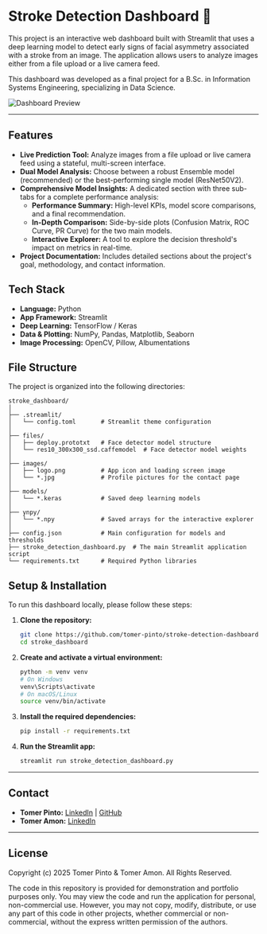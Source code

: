 # Stroke Detection Dashboard 🧠

This project is an interactive web dashboard built with Streamlit that uses a deep learning model to detect early signs of facial asymmetry associated with a stroke from an image. The application allows users to analyze images either from a file upload or a live camera feed.

This dashboard was developed as a final project for a B.Sc. in Information Systems Engineering, specializing in Data Science.

![Dashboard Preview](https://i.postimg.cc/1zHhDSRX/dashboard-preview.png)

---
## Features
* **Live Prediction Tool:** Analyze images from a file upload or live camera feed using a stateful, multi-screen interface.
* **Dual Model Analysis:** Choose between a robust Ensemble model (recommended) or the best-performing single model (ResNet50V2).
* **Comprehensive Model Insights:** A dedicated section with three sub-tabs for a complete performance analysis:
    * **Performance Summary:** High-level KPIs, model score comparisons, and a final recommendation.
    * **In-Depth Comparison:** Side-by-side plots (Confusion Matrix, ROC Curve, PR Curve) for the two main models.
    * **Interactive Explorer:** A tool to explore the decision threshold's impact on metrics in real-time.
* **Project Documentation:** Includes detailed sections about the project's goal, methodology, and contact information.

## Tech Stack
* **Language:** Python
* **App Framework:** Streamlit
* **Deep Learning:** TensorFlow / Keras
* **Data & Plotting:** NumPy, Pandas, Matplotlib, Seaborn
* **Image Processing:** OpenCV, Pillow, Albumentations

## File Structure
The project is organized into the following directories:
```
stroke_dashboard/
│
├── .streamlit/
│   └── config.toml       # Streamlit theme configuration
│
├── files/
│   ├── deploy.prototxt   # Face detector model structure
│   └── res10_300x300_ssd.caffemodel  # Face detector model weights
│
├── images/
│   ├── logo.png          # App icon and loading screen image
│   └── *.jpg             # Profile pictures for the contact page
│
├── models/
│   └── *.keras           # Saved deep learning models
│
├── ynpy/
│   └── *.npy             # Saved arrays for the interactive explorer
│
├── config.json           # Main configuration for models and thresholds
├── stroke_detection_dashboard.py  # The main Streamlit application script
└── requirements.txt      # Required Python libraries
```

## Setup & Installation
To run this dashboard locally, please follow these steps:

1.  **Clone the repository:**
    ```bash
    git clone https://github.com/tomer-pinto/stroke-detection-dashboard.git
    cd stroke_dashboard
    ```

2.  **Create and activate a virtual environment:**
    ```bash
    python -m venv venv
    # On Windows
    venv\Scripts\activate
    # On macOS/Linux
    source venv/bin/activate
    ```

3.  **Install the required dependencies:**
    ```bash
    pip install -r requirements.txt
    ```

4.  **Run the Streamlit app:**
    ```bash
    streamlit run stroke_detection_dashboard.py
    ```

---
## Contact
* **Tomer Pinto:** [LinkedIn](https://www.linkedin.com/in/tomerpinto/) | [GitHub](https://github.com/tomer-pinto)
* **Tomer Amon:** [LinkedIn](https://www.linkedin.com/in/tomer-amon-9aa996256/)

---
## License
Copyright (c) 2025 Tomer Pinto & Tomer Amon. All Rights Reserved.

The code in this repository is provided for demonstration and portfolio purposes only. You may view the code and run the application for personal, non-commercial use. However, you may not copy, modify, distribute, or use any part of this code in other projects, whether commercial or non-commercial, without the express written permission of the authors.